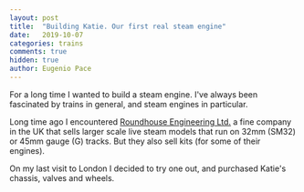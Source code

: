 ```yaml
---
layout: post
title:  "Building Katie. Our first real steam engine"
date:   2019-10-07
categories: trains
comments: true
hidden: true
author: Eugenio Pace
---
```


For a long time I wanted to build a steam engine. I've always been fascinated by trains in general, and steam engines in particular.

Long time ago I encountered [Roundhouse Engineering Ltd.]() a fine company in the UK that sells larger scale live steam models that run on 32mm (SM32) or 45mm gauge (G) tracks. But they also sell kits (for some of their engines).

On my last visit to London I decided to try one out, and purchased Katie's chassis, valves and wheels. 
